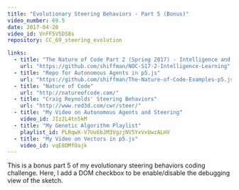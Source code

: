 ```yaml
---
title: "Evolutionary Steering Behaviors - Part 5 (Bonus)"
video_number: 69.5
date: 2017-04-28
video_id: VnFF5V5DS8s
repository: CC_69_steering_evolution

links:
  - title: "The Nature of Code Part 2 (Spring 2017) - Intelligence and Learning"  
    url: "https://github.com/shiffman/NOC-S17-2-Intelligence-Learning"
  - title: "Repo for Autonomous Agents in p5.js"  
    url: "https://github.com/shiffman/The-Nature-of-Code-Examples-p5.js/tree/master/chp06_agents"
  - title: "Nature of Code"  
    url: "http://natureofcode.com/"
  - title: "Craig Reynolds' Steering Behaviors"  
    url: "http://www.red3d.com/cwr/steer/"
  - title: "My Video on Autonomous Agents and Steering"  
    video_id: JIz2L4tn5kM
  - title: "My Genetic Algorithm Playlist"  
    playlist_id: PLRqwX-V7Uu6bJM3VgzjNV5YxVxUwzALHV
  - title: "My Video on Vectors in p5.js"  
    video_id: vqE8DMfOajk
---
```


This is a bonus part 5 of my evolutionary steering behaviors coding challenge. Here, I add a DOM checkbox to be enable/disable the debugging view of the sketch.
